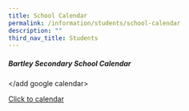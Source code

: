 ```yaml
---
title: School Calendar
permalink: /information/students/school-calendar
description: ""
third_nav_title: Students
---
```

##### Bartley Secondary School Calendar

</add google calendar>

[Click to calendar](https://calendar.google.com/calendar/u/0/r?cid=c_ngg4h5g83e6gk2nv5kjgp69alo@group.calendar.google.com)